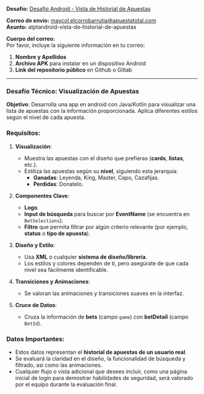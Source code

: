 **Desafío:** [Desafío Android - Vista de Historial de Apuestas](https://drive.google.com/drive/folders/1gp5UFm4llSyZT5wQge4i9l0RF4IUxbv-)

**Correo de envío:** maycol.elcorrobarrutia@apuestatotal.com  
**Asunto:** atptandroid-vista-de-historial-de-apuestas

**Cuerpo del correo:**  
Por favor, incluye la siguiente información en tu correo:

1. **Nombre y Apellidos**
2. **Archivo APK** para instalar en un dispositivo Android
3. **Link del repositorio público** en Github o Gitlab

---

### Desafío Técnico: Visualización de Apuestas

**Objetivo**: Desarrolla una app en android con Java/Kotlin para visualizar una lista de apuestas con la información proporcionada. Aplica diferentes estilos según el nivel de cada apuesta.

### **Requisitos**:

1. **Visualización**:

    - Muestra las apuestas con el diseño que prefieras (**cards**, **listas**, etc.).
    - Estiliza las apuestas según su **nivel**, siguiendo esta jerarquía:
        - **Ganadas**: Leyenda, King, Master, Capo, Cazafijas.
        - **Perdidas**: Donatelo.

2. **Componentes Clave**:

    - **Logo**.
    - **Input de búsqueda** para buscar por **EventName** (se encuentra en `BetSelections`).
    - **Filtro** que permita filtrar por algún criterio relevante (por ejemplo, **status** o **tipo de apuesta**).

3. **Diseño y Estilo**:

    - Usa **XML** o cualquier **sistema de diseño/libreria**.
    - Los estilos y colores dependen de ti, pero asegúrate de que cada nivel sea fácilmente identificable.

4. **Transiciones y Animaciones**:

    - Se valoran las animaciones y transiciones suaves en la interfaz.

5. **Cruce de Datos**:

    - Cruza la información de **bets** (campo `game`) con **betDetail** (campo `BetId`).

### **Datos Importantes**:

- Estos datos representan el **historial de apuestas de un usuario real**.
- Se evaluará la claridad en el diseño, la funcionalidad de búsqueda y filtrado, así como las animaciones.
- Cualquier flujo o vista adicional que desees incluir, como una página inicial de login para demostrar habilidades de seguridad, será valorado por el equipo durante la evaluación final.
